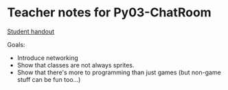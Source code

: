 Teacher notes for Py03-ChatRoom
============================

[Student handout](py03-chatroom.md)

Goals:

* Introduce networking
* Show that classes are not always sprites.
* Show that there's more to programming than just games (but non-game stuff can be fun too...)

